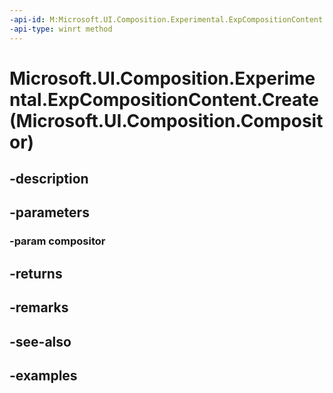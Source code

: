 ```yaml
---
-api-id: M:Microsoft.UI.Composition.Experimental.ExpCompositionContent.Create(Microsoft.UI.Composition.Compositor)
-api-type: winrt method
---
```


# Microsoft.UI.Composition.Experimental.ExpCompositionContent.Create(Microsoft.UI.Composition.Compositor)

<!--
public static Microsoft.UI.Composition.Experimental.ExpCompositionContent Create (Microsoft.UI.Composition.Compositor compositor);
-->


## -description

## -parameters

### -param compositor

## -returns

## -remarks

## -see-also

## -examples


